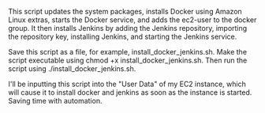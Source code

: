 This script updates the system packages, installs Docker using Amazon Linux extras, starts the Docker service, and adds the ec2-user to the docker group. It then installs Jenkins by adding the Jenkins repository, importing the repository key, installing Jenkins, and starting the Jenkins service.

Save this script as a file, for example, install_docker_jenkins.sh. Make the script executable using chmod +x install_docker_jenkins.sh. Then run the script using ./install_docker_jenkins.sh.

I'll be inputting this script into the "User Data" of my EC2 instance, which will cause it to install docker and jenkins as soon as the instance is started. Saving time with automation.
